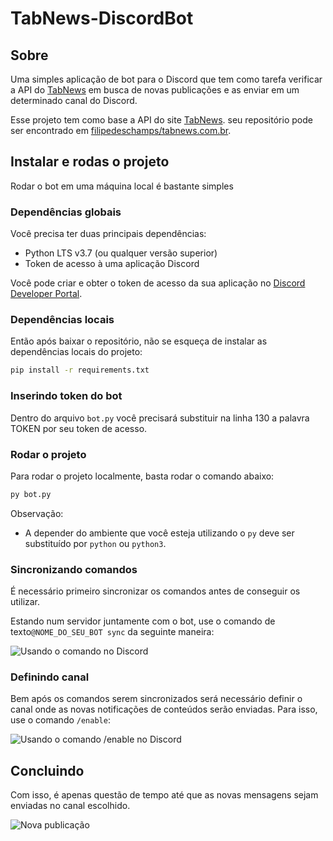 # TabNews-DiscordBot

## Sobre

Uma simples aplicação de bot para o Discord que tem como tarefa verificar a API do [TabNews](https://www.tabnews.com.br) em busca de novas publicações e as enviar em um determinado canal do Discord.

Esse projeto tem como base a API do site [TabNews](https://www.tabnews.com.br). seu repositório pode ser encontrado em [filipedeschamps/tabnews.com.br](https://github.com/filipedeschamps/tabnews.com.br).

## Instalar e rodas o projeto

Rodar o bot em uma máquina local é bastante simples

### Dependências globais

Você precisa ter duas principais dependências:
 
 - Python LTS v3.7 (ou qualquer versão superior)
 - Token de acesso à uma aplicação Discord

Você pode criar e obter o token de acesso da sua aplicação no [Discord Developer Portal](https://discord.com/developers/applications).

### Dependências locais

Então após baixar o repositório, não se esqueça de instalar as dependências locais do projeto:

```bash
pip install -r requirements.txt
```

### Inserindo token do bot

Dentro do arquivo `bot.py` você precisará substituir na linha 130 a palavra TOKEN por seu token de acesso.

### Rodar o projeto

Para rodar o projeto localmente, basta rodar o comando abaixo:

```py
py bot.py
```
Observação:

 - A depender do ambiente que você esteja utilizando o `py` deve ser substituído por `python` ou `python3`.

### Sincronizando comandos

É necessário primeiro sincronizar os comandos antes de conseguir os utilizar.

Estando num servidor juntamente com o bot, use o comando de texto`@NOME_DO_SEU_BOT sync` da seguinte maneira:

![Usando o comando no Discord](https://i.imgur.com/16TAOyE.gif)

### Definindo canal

Bem após os comandos serem sincronizados será necessário definir o canal onde as novas notificações de conteúdos serão enviadas. Para isso, use o comando `/enable`:

![Usando o comando /enable no Discord](https://i.imgur.com/GjebNcq.gif)

## Concluindo

Com isso, é apenas questão de tempo até que as novas mensagens sejam enviadas no canal escolhido.

![Nova publicação](https://i.imgur.com/u9g4Rfy.gif)
